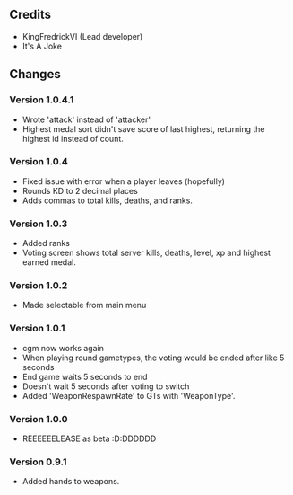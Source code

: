 
## Credits ##

* KingFredrickVI (Lead developer)
* It's A Joke

## Changes ##

### Version 1.0.4.1 ###

* Wrote 'attack' instead of 'attacker'
* Highest medal sort didn't save score of last highest, returning the highest id instead of count.

### Version 1.0.4 ###

* Fixed issue with error when a player leaves (hopefully)
* Rounds KD to 2 decimal places
* Adds commas to total kills, deaths, and ranks.

### Version 1.0.3 ###

* Added ranks
* Voting screen shows total server kills, deaths, level, xp and highest earned medal.

### Version 1.0.2 ###

* Made selectable from main menu

### Version 1.0.1 ###

* cgm now works again
* When playing round gametypes, the voting would be ended after like 5 seconds
* End game waits 5 seconds to end
* Doesn't wait 5 seconds after voting to switch
* Added 'WeaponRespawnRate' to GTs with 'WeaponType'.

### Version 1.0.0 ###

* REEEEEELEASE as beta :D:DDDDDD

### Version 0.9.1 ###

* Added hands to weapons.
